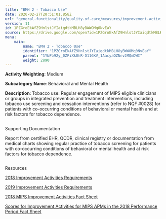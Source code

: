 ```yaml
---
title: "BMH 2 - Tobacco Use"
date: 2020-02-27T20:51:01.858Z
url: "general-functionality/quality-of-care/measures/improvement-activities-measures/2018-improvement-acti_68.html"
version: 11
id: 1PZGroEkAfZ9HnlstJYIaiqdtkMBLH8yBWWOMq0NvEaY
source: https://drive.google.com/open?id=1PZGroEkAfZ9HnlstJYIaiqdtkMBLH8yBWWOMq0NvEaY
menu:
    main:
        name: "BMH 2 - Tobacco Use"
        identifier: "1PZGroEkAfZ9HnlstJYIaiqdtkMBLH8yBWWOMq0NvEaY"
        parent: "1YbPb92y_0ZPiXk8hR-D11GKV_1AacyaOZNnv2MQmDWI"
        weight: 2890
---
```









**Activity Weighting**: Medium

**Subcategory Name**: Behavioral and Mental Health

**Description**: Tobacco use: Regular engagement of MIPS eligible clinicians or groups in integrated prevention and treatment interventions, including tobacco use screening and cessation interventions (refer to NQF #0028) for patients with co-occurring conditions of behavioral or mental health and at risk factors for tobacco dependence.







## 

Supporting Documentation

Report from certified EHR, QCDR, clinical registry or documentation from medical charts showing regular practice of tobacco screening for patients with co-occurring conditions of behavioral or mental health and at risk factors for tobacco dependence.







## 

Resources

[2018 Improvement Activities Requirements](https://qpp.cms.gov/mips/improvement-activities?py=2018)

[2019 Improvement Activities Requirements](https://qpp.cms.gov/mips/improvement-activities?py=2019)

[2018 MIPS Improvement Activities Fact Sheet](https://qpp.cms.gov/resource/2018%20MIPS%20Improvement%20Activities%20Fact%20Sheet)

[Scores for Improvement Activities for MIPS APMs in the 2018 Performance Period Fact Sheet](https://qpp.cms.gov/resource/2018%20MIPS%20APMs%20improvement%20Activities%20scores%20fact%20sheet)


